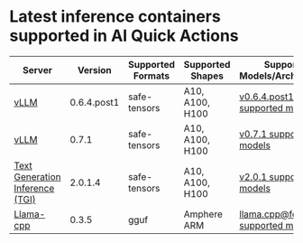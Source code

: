 # Latest inference containers supported in AI Quick Actions

| Server                                                                                                          | Version     |Supported Formats|Supported Shapes| Supported Models/Architectures                                                                                                  |
|-----------------------------------------------------------------------------------------------------------------|-------------|-----------------|----------------|---------------------------------------------------------------------------------------------------------------------------------|
| [vLLM](https://github.com/vllm-project/vllm/releases/tag/v0.6.4.post1)                                          | 0.6.4.post1 |safe-tensors|A10, A100, H100| [v0.6.4.post1 supported models](https://docs.vllm.ai/en/v0.6.4.post1/models/supported_models.html)                   |
| [vLLM](https://github.com/vllm-project/vllm/releases/tag/v0.7.1)                                          | 0.7.1 |safe-tensors|A10, A100, H100| [v0.7.1 supported models](https://docs.vllm.ai/en/v0.7.1/models/supported_models.html)                   |
| [Text Generation Inference (TGI)](https://github.com/huggingface/text-generation-inference/releases/tag/v2.0.1) | 2.0.1.4     |safe-tensors|A10, A100, H100| [v2.0.1 supported models](https://github.com/huggingface/text-generation-inference/blob/v2.0.1/docs/source/supported_models.md) |
| [Llama-cpp](https://github.com/abetlen/llama-cpp-python/releases/tag/v0.3.5)                                    | 0.3.5     |gguf|Amphere ARM| [llama.cpp@fd5ea0f supported models](https://github.com/ggerganov/llama.cpp/tree/fd5ea0f897ecb3659d6c269ef6f3d833e865ead7)      |


<!-- 
The below content is hidden in the markdown, useful for updating the above table:

- Steps to find supported models list: 
1. vLLM
    - Visit the vLLM documentation page for supported models https://docs.vllm.ai/en/latest/models/supported_models.html
    - In the bottom right, switch to the required vLLM version. 

2. TGI
    - Visit the supported models page in TGI github repo https://github.com/huggingface/text-generation-inference/blob/main/docs/source/supported_models.md
    - Select the version tag on the left pane, for example v2.0.1. 
3. Llama-cpp-python
    - Visit the llama-cpp-python repo and select the version tag. For example: https://github.com/abetlen/llama-cpp-python/tree/v0.2.78/vendor
    - Click on the llama.cpp commit used by this version.
    - Scroll down in the readme page and find the section on Supported Models. Link to the section if a hyperlink is available, else link the markdown.
-->   
